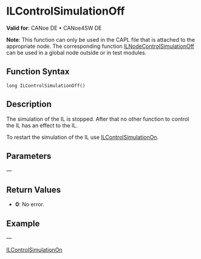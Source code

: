 # ILControlSimulationOff

**Valid for**: CANoe DE • CANoe4SW DE

**Note**: This function can only be used in the CAPL file that is attached to the appropriate node. The corresponding function [ILNodeControlSimulationOff](CAPLfunctionILNodeControlSimulationOff.md) can be used in a global node outside or in test modules.

## Function Syntax

```
long ILControlSimulationOff()
```

## Description

The simulation of the IL is stopped. After that no other function to control the IL has an effect to the IL.

To restart the simulation of the IL use [ILControlSimulationOn](CAPLfunctionILControlSimulationOn.md).

## Parameters

—

## Return Values

- **0**: No error.

## Example

—

[ILControlSimulationOn](CAPLfunctionILControlSimulationOn.md)
